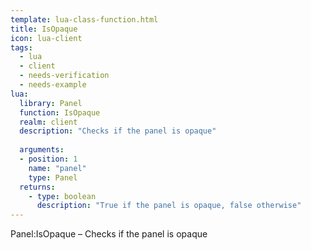 ```yaml
---
template: lua-class-function.html
title: IsOpaque
icon: lua-client
tags:
  - lua
  - client
  - needs-verification
  - needs-example
lua:
  library: Panel
  function: IsOpaque
  realm: client
  description: "Checks if the panel is opaque"
  
  arguments:
  - position: 1
    name: "panel"
    type: Panel
  returns:
    - type: boolean
      description: "True if the panel is opaque, false otherwise"
---
```


<div class="lua__search__keywords">
Panel:IsOpaque &#x2013; Checks if the panel is opaque
</div>
